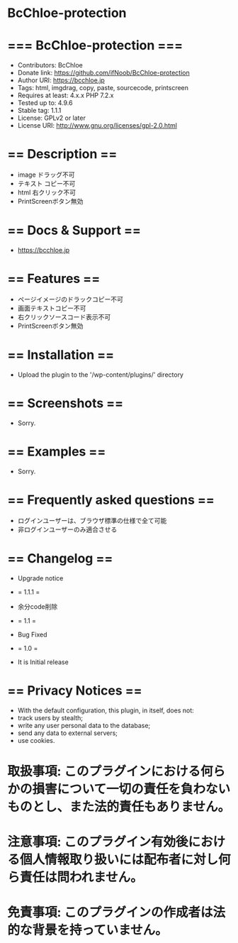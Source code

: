 # BcChloe-protection
# === BcChloe-protection ===
* Contributors: BcChloe
* Donate link: https://github.com/ifNoob/BcChloe-protection
* Author URI: https://bcchloe.jp
* Tags: html, imgdrag, copy, paste, sourcecode, printscreen
* Requires at least: 4.x.x PHP 7.2.x
* Tested up to: 4.9.6
* Stable tag: 1.1.1
* License: GPLv2 or later
* License URI: http://www.gnu.org/licenses/gpl-2.0.html

# == Description ==
* image ドラッグ不可
* テキスト コピー不可
* html 右クリック不可
* PrintScreenボタン無効

# == Docs & Support ==
* https://bcchloe.jp

# == Features ==
* ページイメージのドラックコピー不可
* 画面テキストコピー不可
* 右クリックソースコード表示不可
* PrintScreenボタン無効

# == Installation ==
* Upload the plugin to the '/wp-content/plugins/' directory

# == Screenshots ==
* Sorry.

# == Examples ==
* Sorry.

# == Frequently asked questions ==
* ログインユーザーは、ブラウザ標準の仕様で全て可能
* 非ログインユーザーのみ適合させる

# == Changelog ==
* Upgrade notice
* = 1.1.1 =
* 余分code削除

* = 1.1 =
* Bug Fixed

* = 1.0 =
* It is Initial release

# == Privacy Notices ==
* With the default configuration, this plugin, in itself, does not:
* track users by stealth;
* write any user personal data to the database;
* send any data to external servers;
* use cookies.

# 取扱事項: このプラグインにおける何らかの損害について一切の責任を負わないものとし、また法的責任もありません。
# 注意事項: このプラグイン有効後における個人情報取り扱いには配布者に対し何ら責任は問われません。
# 免責事項: このプラグインの作成者は法的な背景を持っていません。
